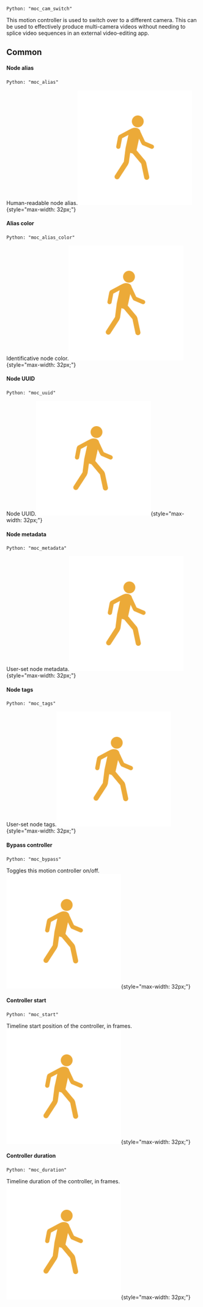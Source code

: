 `Python: "moc_cam_switch"`

This motion controller is used to switch over to a different camera. This can be used to effectively produce multi-camera videos without needing to splice video sequences in an external video-editing app.
## Common

#### Node alias
`Python: "moc_alias"`

Human-readable node alias.![Icon](moc_cam_switch_swatch.png "Icon"){style="max-width: 32px;"}


#### Alias color
`Python: "moc_alias_color"`

Identificative node color.![Icon](moc_cam_switch_swatch.png "Icon"){style="max-width: 32px;"}


#### Node UUID
`Python: "moc_uuid"`

Node UUID.![Icon](moc_cam_switch_swatch.png "Icon"){style="max-width: 32px;"}


#### Node metadata
`Python: "moc_metadata"`

User-set node metadata.![Icon](moc_cam_switch_swatch.png "Icon"){style="max-width: 32px;"}


#### Node tags
`Python: "moc_tags"`

User-set node tags.![Icon](moc_cam_switch_swatch.png "Icon"){style="max-width: 32px;"}


#### Bypass controller
`Python: "moc_bypass"`

Toggles this motion controller on/off.![Icon](moc_cam_switch_swatch.png "Icon"){style="max-width: 32px;"}


#### Controller start
`Python: "moc_start"`

Timeline start position of the controller, in frames.![Icon](moc_cam_switch_swatch.png "Icon"){style="max-width: 32px;"}


#### Controller duration
`Python: "moc_duration"`

Timeline duration of the controller, in frames.![Icon](moc_cam_switch_swatch.png "Icon"){style="max-width: 32px;"}


